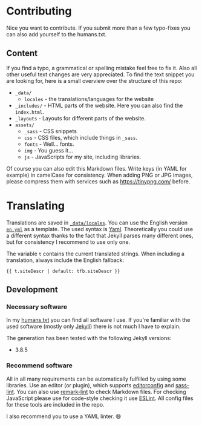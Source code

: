 # Contributing

Nice you want to contribute. If you submit more than a few typo-fixes you can also add yourself to the humans.txt.

## Content

If you find a typo, a grammatical or spelling mistake feel free to fix it. Also all other useful text changes are very appreciated. To find the text snippet you are looking for, here is a small overview over the structure of this repo:

* `_data/`
  * `locales`   - the translations/languages for the website
* `_includes/`  - HTML parts of the website. Here you can also find the `index.html`.
* `_layouts`    - Layouts for different parts of the website.
* `assets/`
  * `_sass`     - CSS snippets
  * `css`       - CSS files, which include things in `_sass`.
  * `fonts`     - Well... fonts.
  * `img`       - You guess it...
  * `js`        - JavaScripts for my site, including libraries.

<!-- * `pages/`      - The different pages of my site. -->

Of course you can also edit this Markdown files.
Write keys (in YAML for example) in camelCase for consistency.
When adding PNG or JPG images, please compress them with services such as https://tinypng.com/ before.

# Translating

Translations are saved in [`_data/locales`](_data/locales). You can use the English version [`en.yml`](_data/locales/en.xml) as a template. The used syntax is [Yaml](http://www.yaml.org/). Theoretically you could use a different syntax thanks to the fact that Jekyll parses many different ones, but for consistency I recommend to use only one.

The variable `t` contains the current translated strings.
When including a translation, always include the English fallback:
```liquid
{{ t.siteDescr | default: tfb.siteDescr }}
```

<!-- If you want to translate a complete page go to `pages`, copy the existing file, adjust the front matter and translate it. -->

## Development

### Necessary software

In my [humans.txt](./humans.txt) you can find all software I use. If you're familiar with the used software (mostly only [Jekyll](https://jekyllrb.com/)) there is not much I have to explain.

The generation has been tested with the following Jekyll versions:
* 3.8.5

<!-- ### How to switch to development version
1. Set `JEKYLL_ENV` to "development".
2. This will disable HTML compression. Alternatively set `compress_html.blanklines` to `true` in `.config.yml` to get a nicely formatted output. If you do so either unset the environment variable or remove the variable from `compress_html.ignore.envs`
3. Uncomment `sass.style: compressed` in `.config.yml` to disable nice CSS minification. -->

### Recommend software

All in all many requirements can be automatically fulfilled by using some libraries. Use an editor (or plugin), which supports [editorconfig](http://editorconfig.org/#download) and [sass-lint](https://atom.io/packages/linter-sass-lint). You can also use [remark-lint](https://github.com/wooorm/remark-lint) to check Markdown files. For checking JavaScript please use for code-style checking it use [ESLint](http://eslint.org/). All config files for these tools are included in the repo.

I also recommend you to use a YAML linter. :smile:
